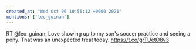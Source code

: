 ```yaml
---
created_at: "Wed Oct 06 10:56:12 +0000 2021"
mentions: ['leo_guinan']
---
```


RT @leo_guinan: Love showing up to my son's soccer practice and seeing a pony. That was an unexpected treat today. https://t.co/grTUetO8v3